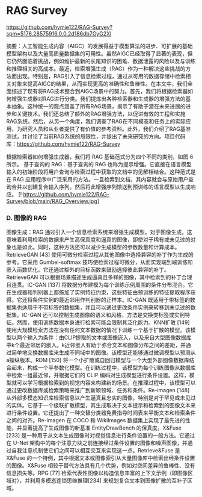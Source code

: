 # RAG Survey
https://github.com/hymie122/RAG-Survey?spm=5176.28575916.0.0.2d186db7GyG2Xl

摘要：人工智能生成内容（AIGC）的发展得益于模型算法的进步、可扩展的基础模型架构以及大量高质量数据集的可用性。虽然AIGC已经取得了显著的表现，但它仍然面临着挑战，例如维护最新的长尾知识的困难、数据泄露的风险以及与训练和推理相关的高成本。最近，检索增强生成（RAG）作为一种解决这些挑战的方法而出现。特别是，RAG引入了信息检索过程，通过从可用的数据存储中检索相关对象来提高AIGC的结果，从而实现更高的准确性和鲁棒性。在本文中，我们全面综述了现有将RAG技术整合到AIGC场景中的努力。首先，我们将根据检索器如何增强生成器对RAG进行分类。我们提炼出各种检索器和生成器的增强方法的基本抽象。这种统一的观点涵盖了所有RAG场景，揭示了有助于潜在未来进展的进步和关键技术。我们还总结了额外的RAG增强方法，以促进有效的工程和实施RAG系统。然后，从另一个角度，我们调查了RAG在不同模态和任务上的实际应用，为研究人员和从业者提供了有价值的参考资料。此外，我们介绍了RAG基准测试，并讨论了当前RAG系统的局限性，并提出了未来研究的方向。项目代码库：https://github.com/hymie122/RAG-Survey

根据检索器如何增强生成器，我们将 RAG 基础范式分为四个不同的类别，如图 6 所示。
基于查询的 RAG：基于查询的 RAG 也称为提示增强。它直接在语言模型输入的初始阶段将用户查询与检索过程中获取的文档中的见解相结合。这种范式是在 RAG 应用程序中广泛采用的方法。一旦检索到文档，其内容就会与原始用户查询合并以创建复合输入序列。然后将此增强序列馈送到预训练的语言模型以生成响应。
[! https://github.com/hymie122/RAG-Survey/blob/main/RAG_Overview.jpg]


### D. 图像的 RAG
图像生成：RAG 通过引入一个信息检索系统来增强生成模型。对于图像生成，这意味着利用检索的数据来产生高保真度和逼真的图像，即使对于稀有或未见过的对象也是如此。同时，这种方法还可以减少生成模型的参数数量和计算成本。
RetrieveGAN [43] 使用可微分检索过程从其他图像中选择兼容的补丁作为生成的参考。它采用 Gumbel-softmax 技巧使检索过程可微分，从而实现端到端训练和嵌入函数优化。它还通过额外的目标函数来鼓励选择彼此兼容的补丁。RetrieveGAN 可以根据场景描述生成逼真且多样的图像，其中检索到的补丁合理且连贯。IC-GAN [137] 将数据分布建模为每个训练示例周围的条件分布混合。它在生成器和判别器上都施加了实例特征约束，这些特征由预训练的特征提取程序获得。它还将条件实例的最近邻用作判别器的正样本。IC-GAN 既适用于带标签的数据集也适用于不带标签的数据集，并且可以通过更改条件实例来转移到未见过的数据集。IC-GAN 还可以控制生成图像的语义和风格，方法是交换类标签或实例特征。然而，使用训练数据本身进行检索可能会限制其泛化能力。KNN扩散 [149] 使用大规模检索方法在没有任何文本数据的情况下训练一个基于扩散的模型。该模型以两个输入为条件：由CLIP提取的文本或图像嵌入，以及来自大型图像数据库中k个最近邻居的嵌入。k近邻嵌入有助于弥合文本和图像分布之间的差距，并通过简单地交换数据库来生成不同域中的图像。该模型还能够通过微调模型以预测从a操纵版本。RDM [150] 将一个小扩散或自回归模型与一个大型外部图像数据库结合起来，构成一个半参数化模型。在训练过程中，该模型为每个训练图像从数据库中检索一组最近邻，并根据它们的 CLIP 编码对生成模型进行条件设置。这样，模型就可以学习根据检索到的视觉内容来构建新的场景。在推理过程中，该模型可以通过更改数据库或检索策略来推广到新颖领域、任务和条件。Re-imagen [148] 从外部多模态知识库检索信息以产生逼真且忠实的图像，特别是对于罕见或未见过的实体。它基于一个级联扩散模型，其生成取决于文本提示和检索到的图像文本来进行条件设置。它还提出了一种交替分类器免费指导时间表来平衡文本和检索条件之间的对齐。Re-imagen 在 COCO 和 WikiImages 数据集上实现了最先进的性能，并显著提高了生成图像的新基准 EntityDrawBench 的保真度。X&Fuse [233] 是一种用于从文本生成图像时对视觉信息进行条件设置的一般方法。它通过在 U-Net 架构中的每个注意力块之前连接经过条件设置的图像和噪声图像，并通过自我注意机制使它们之间可以相互交互来实现这一点。Retrieve&Fuse 是 X&Fuse 的一个特例，其中根据文本或图像索引从大量图像库中检索出经条件设置的图像。X&Fuse 相较于替代方法具有几个优势，例如对空间差异的鲁棒性、没有信息损失等。RPG [77] 检索代表性图像以构造信息丰富的上下文示例（即图像区域对），并利用多模态连锁思维推理[234] 来规划复合文本到图像扩散的互补子区域。



